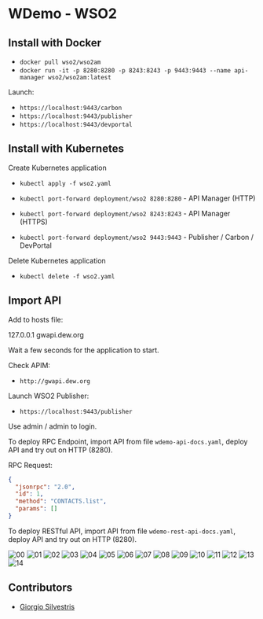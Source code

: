 # WDemo - WSO2

## Install with Docker

- `docker pull wso2/wso2am`
- `docker run -it -p 8280:8280 -p 8243:8243 -p 9443:9443 --name api-manager wso2/wso2am:latest`

Launch:

- `https://localhost:9443/carbon` 
- `https://localhost:9443/publisher` 
- `https://localhost:9443/devportal` 

## Install with Kubernetes

Create Kubernetes application

- `kubectl apply -f wso2.yaml`

- `kubectl port-forward deployment/wso2 8280:8280` - API Manager (HTTP)
- `kubectl port-forward deployment/wso2 8243:8243` - API Manager (HTTPS)
- `kubectl port-forward deployment/wso2 9443:9443` - Publisher / Carbon / DevPortal

Delete Kubernetes application

- `kubectl delete -f wso2.yaml`

## Import API

Add to hosts file:

127.0.0.1	gwapi.dew.org

Wait a few seconds for the application to start.

Check APIM:

- `http://gwapi.dew.org`

Launch WSO2 Publisher:

- `https://localhost:9443/publisher`

Use admin / admin to login.

To deploy RPC Endpoint, import API from file `wdemo-api-docs.yaml`, deploy API and try out on HTTP (8280).

RPC Request:

```json
{
  "jsonrpc": "2.0",
  "id": 1,
  "method": "CONTACTS.list",
  "params": []
}
```

To deploy RESTful API, import API from file `wdemo-rest-api-docs.yaml`, deploy API and try out on HTTP (8280).

![00](img/wso2_00.png)
![01](img/wso2_01.png)
![02](img/wso2_02.png)
![03](img/wso2_03.png)
![04](img/wso2_04.png)
![05](img/wso2_05.png)
![06](img/wso2_06.png)
![07](img/wso2_07.png)
![08](img/wso2_08.png)
![09](img/wso2_09.png)
![10](img/wso2_10.png)
![11](img/wso2_11.png)
![12](img/wso2_12.png)
![13](img/wso2_13.png)
![14](img/wso2_14.png)

## Contributors

* [Giorgio Silvestris](https://github.com/giosil)
